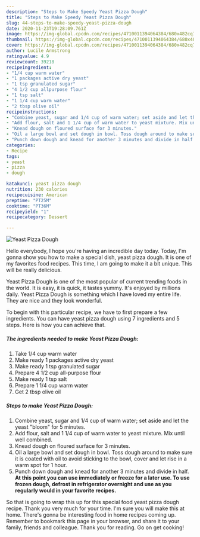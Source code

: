 ```yaml
---
description: "Steps to Make Speedy Yeast Pizza Dough"
title: "Steps to Make Speedy Yeast Pizza Dough"
slug: 44-steps-to-make-speedy-yeast-pizza-dough
date: 2020-11-23T19:28:09.761Z
image: https://img-global.cpcdn.com/recipes/4710011394064384/680x482cq70/yeast-pizza-dough-recipe-main-photo.jpg
thumbnail: https://img-global.cpcdn.com/recipes/4710011394064384/680x482cq70/yeast-pizza-dough-recipe-main-photo.jpg
cover: https://img-global.cpcdn.com/recipes/4710011394064384/680x482cq70/yeast-pizza-dough-recipe-main-photo.jpg
author: Lucile Armstrong
ratingvalue: 4.9
reviewcount: 39218
recipeingredient:
- "1/4 cup warm water"
- "1 packages active dry yeast"
- "1 tsp granulated sugar"
- "4 1/2 cup allpurpose flour"
- "1 tsp salt"
- "1 1/4 cup warm water"
- "2 tbsp olive oil"
recipeinstructions:
- "Combine yeast, sugar and 1/4 cup of warm water; set aside and let the yeast &#34;bloom&#34; for 5 minutes."
- "Add flour, salt and 1 1/4 cup of warm water to yeast mixture. Mix until well combined."
- "Knead dough on floured surface for 3 minutes."
- "Oil a large bowl and set dough in bowl. Toss dough around to make sure it is coated with oil to avoid sticking to the bowl, cover and let rise in a warm spot for 1 hour."
- "Punch down dough and knead for another 3 minutes and divide in half. **At this point you can use immediately or freeze for a later use. To use frozen dough, defrost in refrigerator overnight and use as you regularly would in your favorite recipes.**"
categories:
- Recipe
tags:
- yeast
- pizza
- dough

katakunci: yeast pizza dough 
nutrition: 230 calories
recipecuisine: American
preptime: "PT25M"
cooktime: "PT36M"
recipeyield: "1"
recipecategory: Dessert

---
```



![Yeast Pizza Dough](https://img-global.cpcdn.com/recipes/4710011394064384/680x482cq70/yeast-pizza-dough-recipe-main-photo.jpg)

Hello everybody, I hope you're having an incredible day today. Today, I'm gonna show you how to make a special dish, yeast pizza dough. It is one of my favorites food recipes. This time, I am going to make it a bit unique. This will be really delicious.

Yeast Pizza Dough is one of the most popular of current trending foods in the world. It is easy, it is quick, it tastes yummy. It's enjoyed by millions daily. Yeast Pizza Dough is something which I have loved my entire life. They are nice and they look wonderful.




To begin with this particular recipe, we have to first prepare a few ingredients. You can have yeast pizza dough using 7 ingredients and 5 steps. Here is how you can achieve that.

<!--inarticleads1-->

##### The ingredients needed to make Yeast Pizza Dough:

1. Take 1/4 cup warm water
1. Make ready 1 packages active dry yeast
1. Make ready 1 tsp granulated sugar
1. Prepare 4 1/2 cup all-purpose flour
1. Make ready 1 tsp salt
1. Prepare 1 1/4 cup warm water
1. Get 2 tbsp olive oil




<!--inarticleads2-->

##### Steps to make Yeast Pizza Dough:

1. Combine yeast, sugar and 1/4 cup of warm water; set aside and let the yeast &#34;bloom&#34; for 5 minutes.
1. Add flour, salt and 1 1/4 cup of warm water to yeast mixture. Mix until well combined.
1. Knead dough on floured surface for 3 minutes.
1. Oil a large bowl and set dough in bowl. Toss dough around to make sure it is coated with oil to avoid sticking to the bowl, cover and let rise in a warm spot for 1 hour.
1. Punch down dough and knead for another 3 minutes and divide in half. **At this point you can use immediately or freeze for a later use. To use frozen dough, defrost in refrigerator overnight and use as you regularly would in your favorite recipes.**




So that is going to wrap this up for this special food yeast pizza dough recipe. Thank you very much for your time. I'm sure you will make this at home. There's gonna be interesting food in home recipes coming up. Remember to bookmark this page in your browser, and share it to your family, friends and colleague. Thank you for reading. Go on get cooking!
